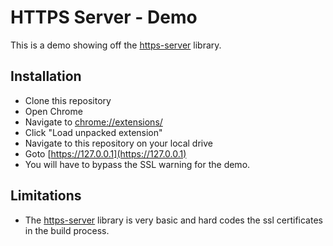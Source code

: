 # HTTPS Server - Demo
This is a demo showing off the [https-server](https://github.com/markwylde/https-server) library.

## Installation
- Clone this repository
- Open Chrome
- Navigate to [chrome://extensions/](chrome://extensions/)
- Click "Load unpacked extension"
- Navigate to this repository on your local drive
- Goto [https://127.0.0.1](https://127.0.0.1)
- You will have to bypass the SSL warning for the demo.

## Limitations
- The [https-server](https://github.com/markwylde/https-server) library is very basic and hard codes the
ssl certificates in the build process.
